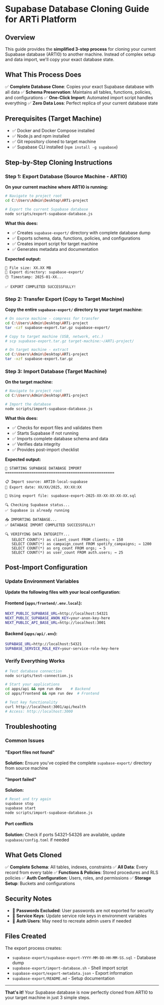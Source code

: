 # Supabase Database Cloning Guide for ARTi Platform

## Overview

This guide provides the **simplified 3-step process** for cloning your current Supabase database (ARTI0) to another machine. Instead of complex setup and data import, we'll copy your exact database state.

## What This Process Does

✅ **Complete Database Clone**: Copies your exact Supabase database with all data
✅ **Schema Preservation**: Maintains all tables, functions, policies, and configurations
✅ **One-Click Import**: Automated import script handles everything
✅ **Zero Data Loss**: Perfect replica of your current database state

## Prerequisites (Target Machine)

- ✅ Docker and Docker Compose installed
- ✅ Node.js and npm installed
- ✅ Git repository cloned to target machine
- ✅ Supabase CLI installed (`npm install -g supabase`)

## Step-by-Step Cloning Instructions

### Step 1: Export Database (Source Machine - ARTI0)

**On your current machine where ARTI0 is running:**

```bash
# Navigate to project root
cd C:\Users\Admin\Desktop\ARTi-project

# Export the current Supabase database
node scripts/export-supabase-database.js
```

**What this does:**
- ✅ Creates `supabase-export/` directory with complete database dump
- ✅ Exports schema, data, functions, policies, and configurations
- ✅ Creates import script for target machine
- ✅ Generates metadata and documentation

**Expected output:**
```
📄 File size: XX.XX MB
📁 Export directory: supabase-export/
🕒 Timestamp: 2025-01-XX...

✅ EXPORT COMPLETED SUCCESSFULLY!
```

### Step 2: Transfer Export (Copy to Target Machine)

**Copy the entire `supabase-export/` directory to your target machine:**

```bash
# On source machine - compress for transfer
cd C:\Users\Admin\Desktop\ARTi-project
tar -czf supabase-export.tar.gz supabase-export/

# Copy to target machine (USB, network, etc.)
# scp supabase-export.tar.gz target-machine:~/ARTi-project/

# On target machine - extract
cd C:\Users\Admin\Desktop\ARTi-project
tar -xzf supabase-export.tar.gz
```

### Step 3: Import Database (Target Machine)

**On the target machine:**

```bash
# Navigate to project root
cd C:\Users\Admin\Desktop\ARTi-project

# Import the database
node scripts/import-supabase-database.js
```

**What this does:**
- ✅ Checks for export files and validates them
- ✅ Starts Supabase if not running
- ✅ Imports complete database schema and data
- ✅ Verifies data integrity
- ✅ Provides post-import checklist

**Expected output:**
```
🚀 STARTING SUPABASE DATABASE IMPORT
==================================================

📋 Import source: ARTI0-local-supabase
📅 Export date: XX/XX/2025, XX:XX:XX

📄 Using export file: supabase-export-2025-XX-XX-XX-XX-XX.sql

🔍 Checking Supabase status...
✅ Supabase is already running

📥 IMPORTING DATABASE...
✅ DATABASE IMPORT COMPLETED SUCCESSFULLY!

🔍 VERIFYING DATA INTEGRITY...
   SELECT COUNT(*) as client_count FROM clients; → 150
   SELECT COUNT(*) as campaign_count FROM spotify_campaigns; → 1200
   SELECT COUNT(*) as org_count FROM orgs; → 5
   SELECT COUNT(*) as user_count FROM auth.users; → 25
```

## Post-Import Configuration

### Update Environment Variables

**Update the following files with your local configuration:**

#### Frontend (`apps/frontend/.env.local`):
```bash
NEXT_PUBLIC_SUPABASE_URL=http://localhost:54321
NEXT_PUBLIC_SUPABASE_ANON_KEY=your-anon-key-here
NEXT_PUBLIC_API_BASE_URL=http://localhost:3001
```

#### Backend (`apps/api/.env`):
```bash
SUPABASE_URL=http://localhost:54321
SUPABASE_SERVICE_ROLE_KEY=your-service-role-key-here
```

### Verify Everything Works

```bash
# Test database connection
node scripts/test-connection.js

# Start your applications
cd apps/api && npm run dev    # Backend
cd apps/frontend && npm run dev  # Frontend

# Test key functionality
curl http://localhost:3001/api/health
# Access: http://localhost:3000
```

## Troubleshooting

### Common Issues

#### "Export files not found"
**Solution:** Ensure you've copied the complete `supabase-export/` directory from source machine

#### "Import failed"
**Solution:** 
```bash
# Reset and try again
supabase stop
supabase start
node scripts/import-supabase-database.js
```

#### Port conflicts
**Solution:** Check if ports 54321-54326 are available, update `supabase/config.toml` if needed

## What Gets Cloned

✅ **Complete Schema**: All tables, indexes, constraints
✅ **All Data**: Every record from every table
✅ **Functions & Policies**: Stored procedures and RLS policies
✅ **Auth Configuration**: Users, roles, and permissions
✅ **Storage Setup**: Buckets and configurations

## Security Notes

- 🔐 **Passwords Excluded**: User passwords are not exported for security
- 🔑 **Service Keys**: Update service role keys in environment variables
- 👤 **Auth Users**: May need to recreate admin users if needed

## Files Created

The export process creates:
- `supabase-export/supabase-export-YYYY-MM-DD-HH-MM-SS.sql` - Database dump
- `supabase-export/import-database.sh` - Shell import script
- `supabase-export/export-metadata.json` - Export information
- `supabase-export/README.md` - Setup documentation

---

**That's it!** Your Supabase database is now perfectly cloned from ARTI0 to your target machine in just 3 simple steps.
